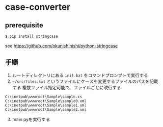 # case-converter

## prerequisite
```python
$ pip install stringcase
```
see https://github.com/okunishinishi/python-stringcase


## 手順
1. ルートディレクトリにある `init.bat` をコマンドプロンプトで実行する
2. `~/src/files.txt` というファイルにケースを変更するファイルのパスを記載する
  複数ファイル指定可能で、ファイルごとに改行する
  ```
  C:\inetpub\wwwroot\Sample\sample.cs
  C:\inetpub\wwwroot\Sample\sample0.xml
  C:\inetpub\wwwroot\Sample\sample1.xml
  C:\inetpub\wwwroot\Sample\sample2.xml
  ```
3. main.pyを実行する
